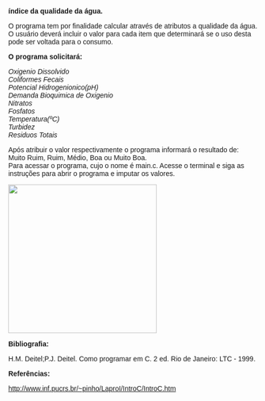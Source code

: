 <font face="Arial"><b>índice da qualidade da água.</b>

O programa tem por finalidade calcular através de atributos a qualidade da água.</br>
O usuário deverá incluir o valor para cada item que determinará se o uso desta pode ser voltada para o consumo.</br>

<b>O programa solicitará:</b>

<i><p>Oxigenio Dissolvido</br>
Coliformes Fecais</br>
Potencial Hidrogenionico(pH)</br>
Demanda Bioquimica de Oxigenio</br>
Nitratos</br>
Fosfatos</br>
Temperatura(ºC)</br>
Turbidez</br>
Residuos Totais</br></i>

Após atribuir o valor respectivamente o programa informará o resultado de: Muito Ruim, Ruim, Médio, Boa ou Muito Boa.</br>
Para acessar o programa, cujo o nome é main.c. Acesse o terminal e siga as instruções para abrir o programa e imputar os valores.</br>

<img src="https://under-linux.org/attachment.php?attachmentid=56629&d=1420575002" width="300" height="300">

<b>Bibliografia:</b>

H.M. Deitel;P.J. Deitel. Como programar em C. 2 ed. Rio de Janeiro: LTC -  1999.

<b>Referências:</b>

http://www.inf.pucrs.br/~pinho/LaproI/IntroC/IntroC.htm </font>




